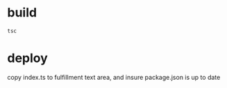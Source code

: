 
# build

```
tsc
```

# deploy

copy index.ts to fulfillment text area, and insure package.json is up to date

